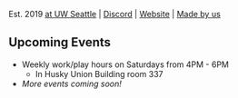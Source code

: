 Est. 2019 [at UW Seattle](https://huskylink.washington.edu/organization/appdev) | [Discord](https://uwapp.dev/discord) | [Website](https://uwapp.dev) | [Made by us](https://uwdev.app)

## Upcoming Events

- Weekly work/play hours on Saturdays from 4PM - 6PM
  - In Husky Union Building room 337
- _More events coming soon!_

<!--

WIP

**Here are some ideas to get you started:**

🙋‍♀️ A short introduction - what is your organization all about?
🌈 Contribution guidelines - how can the community get involved?
👩‍💻 Useful resources - where can the community find your docs? Is there anything else the community should know?
🍿 Fun facts - what does your team eat for breakfast?
🧙 Remember, you can do mighty things with the power of [Markdown](https://guides.github.com/features/mastering-markdown/)
-->
